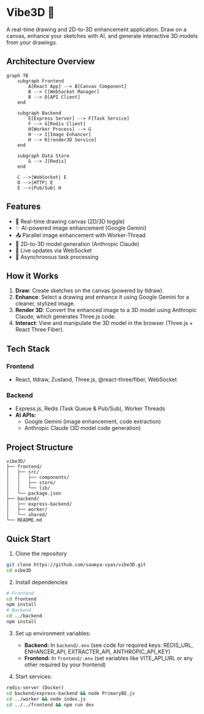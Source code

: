 # Vibe3D 🎨

A real-time drawing and 2D-to-3D enhancement application. Draw on a canvas, enhance your sketches with AI, and generate interactive 3D models from your drawings.

## Architecture Overview

```mermaid
graph TB
    subgraph Frontend
        A[React App] --> B[Canvas Component]
        B --> C[WebSocket Manager]
        B --> D[API Client]
    end

    subgraph Backend
        E[Express Server] --> F[Task Service]
        F --> G[Redis Client]
        H[Worker Process] --> G
        H --> I[Image Enhancer]
        H --> K[render3D Service]
    end

    subgraph Data Store
        G --> J[Redis]
    end

    C -->|WebSocket| E
    D -->|HTTP| E
    E -->|Pub/Sub| H
```

## Features

- 🎨 Real-time drawing canvas (2D/3D toggle)
- ✨ AI-powered image enhancement (Google Gemini)
- 📤 Parallel image enhancement with Worker-Thread
- 🧊 2D-to-3D model generation (Anthropic Claude)
- 🔄 Live updates via WebSocket
- 🎯 Asynchronous task processing

## How it Works

1. **Draw**: Create sketches on the canvas (powered by tldraw).
2. **Enhance**: Select a drawing and enhance it using Google Gemini for a cleaner, stylized image.
3. **Render 3D**: Convert the enhanced image to a 3D model using Anthropic Claude, which generates Three.js code.
4. **Interact**: View and manipulate the 3D model in the browser (Three.js + React Three Fiber).

## Tech Stack

### Frontend
- React, tldraw, Zustand, Three.js, @react-three/fiber, WebSocket

### Backend
- Express.js, Redis (Task Queue & Pub/Sub), Worker Threads
- **AI APIs:**
  - Google Gemini (image enhancement, code extraction)
  - Anthropic Claude (3D model code generation)


## Project Structure

```
vibe3D/
├── frontend/
│   ├── src/
│   │   ├── components/
│   │   ├── store/
│   │   └── lib/
│   └── package.json
├── backend/
│   ├── express-backend/
│   ├── worker/
│   └── shared/
└── README.md
```


## Quick Start

1. Clone the repository
```bash
git clone https://github.com/saumya-vyas/vibe3D.git
cd vibe3D
```

2. Install dependencies
```bash
# Frontend
cd frontend
npm install
# Backend
cd ../backend
npm install
```

3. Set up environment variables:
   - **Backend:** In `backend/.env` (see code for required keys: REDIS_URL, ENHANCER_API, EXTRACTER_API, ANTHROPIC_API_KEY)
   - **Frontend:** In `frontend/.env` (set variables like VITE_API_URL or any other required by your frontend)

4. Start services:
```bash
redis-server (Docker)
cd backend/express-backend && node PrimaryBE.js
cd ../worker && node index.js
cd ../../frontend && npm run dev
```


